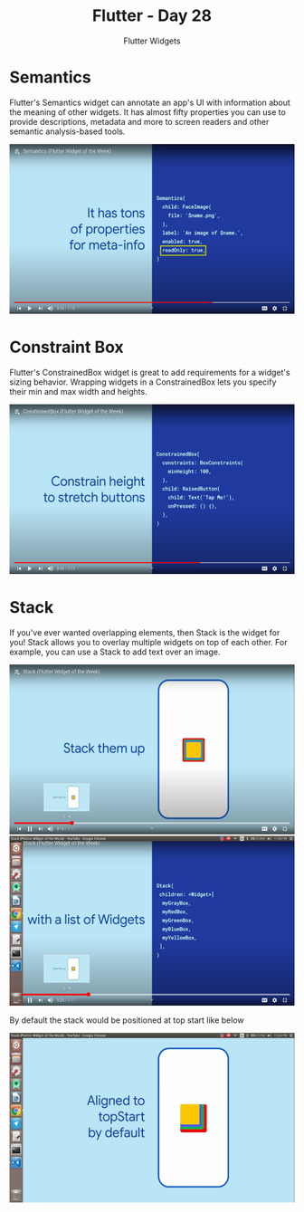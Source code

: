 <div align="center">
  <h1>Flutter - Day 28</h1>
  <p>Flutter Widgets</p>
</div>

# Semantics

Flutter's Semantics widget can annotate an app's UI with information about the meaning of other widgets. It has almost fifty properties you can use to provide descriptions, metadata and more to screen readers and other semantic analysis-based tools.

<div align="center">
   <img src="../../assets/Day28/semantics.png" alt="flutter" height="300">
</div>

# Constraint Box

Flutter's ConstrainedBox widget is great to add requirements for a widget's sizing behavior. Wrapping widgets in a ConstrainedBox lets you specify their min and max width and heights. 

<div align="center">
   <img src="../../assets/Day28/constraintbox.png" alt="flutter" height="300">
</div>

# Stack

If you've ever wanted overlapping elements, then Stack is the widget for you! Stack allows you to overlay multiple widgets on top of each other. For example, you can use a Stack to add text over an image.

<div align="center">
   <img src="../../assets/Day28/stack.png" alt="flutter" height="300">
</div>


<div align="center">
   <img src="../../assets/Day28/stackone.png" alt="flutter" height="300">
</div>

By default the stack would be positioned at top start like below

<div align="center">
   <img src="../../assets/Day28/topstart.png" alt="flutter" height="300">
</div>